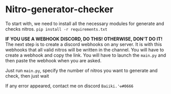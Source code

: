 # Nitro-generator-checker


To start with, we need to install all the necessary modules for generate and checks nitros.
```pip install -r requirements.txt```


**IF YOU USE A WEBHOOK DISCORD, DO THIS! OTHERWISE, DON'T DO IT!**
The next step is to create a discord webhooks on any server. It is with this webhooks that all valid nitros will be written in the channel.
You will have to create a webhook and copy the link. You will have to launch the `main.py` and then paste the webhook when you are asked.


Just run `main.py`, specify the number of nitros you want to generate and check, then just wait


If any error appeared, contact me on discord
`Baiiki.'☫#0666`
